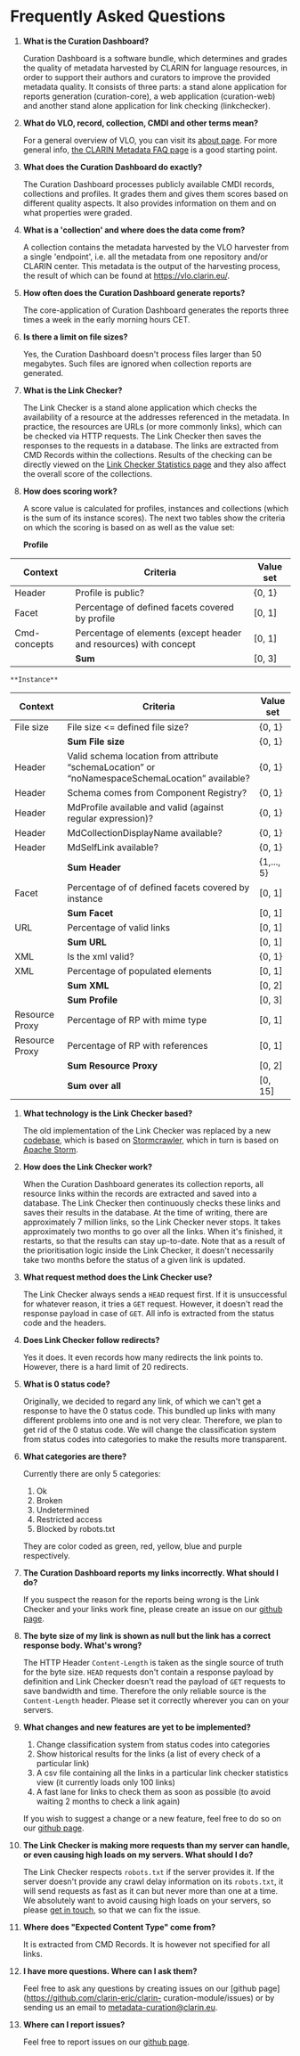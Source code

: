 # Frequently Asked Questions

1. **What is the Curation Dashboard?**

    Curation Dashboard is a software bundle, which determines and grades
    the quality of metadata harvested by CLARIN for language resources, in order to support their authors and
    curators to improve the provided metadata quality. 
    It consists of three parts: a stand alone application for reports generation (curation-core), a web application (curation-web) 
    and another stand alone application for link checking (linkchecker). 

1. **What do VLO, record, collection, CMDI and other terms mean?**

    For a general overview of VLO, you can visit its [about page](https://vlo.clarin.eu/about). 
    For more general info, [the CLARIN Metadata FAQ page](https://vlo.clarin.eu/about) is a good starting point.

1. **What does the Curation Dashboard do exactly?**

    The Curation Dashboard processes publicly available CMDI records, 
    collections and profiles. It grades them and gives them scores
    based on different quality aspects. It also provides information on 
    them and on what properties were graded.
         
1. **What is a 'collection' and where does the data come from?**
    
     A collection contains the metadata harvested by the VLO harvester
     from a single 'endpoint', i.e. all the metadata from one repository and/or
     CLARIN center.
     This metadata is the output of the harvesting process, the result of which 
     can be found at https://vlo.clarin.eu/.
     
1. **How often does the Curation Dashboard generate reports?**

    The core-application of Curation Dashboard generates the reports three times a week in the early morning hours CET.
    
1. **Is there a limit on file sizes?**

    Yes, the Curation Dashboard doesn't process files larger than 50 megabytes. 
    Such files are ignored when collection reports are generated.
        
1. **What is the Link Checker?**

    The Link Checker is a stand alone application which checks the availability of a resource at the addresses
    referenced in the metadata. In practice, the resources are URLs (or more commonly links),
    which can be checked via HTTP requests. The Link Checker then saves the responses to the requests in a database. 
    The links are extracted from CMD Records within the collections.
    Results of the checking can be directly viewed on the [Link Checker Statistics page](https://curate.clarin.eu/statistics)
    and they also affect the overall score of the collections. 
    
1. **How does scoring work?**
     
    A score value is calculated for profiles, instances and collections (which is the sum of its instance scores). 
    The next two tables show the criteria on which the scoring is based on as well as the value set:

    **Profile**
 
|Context|Criteria|Value set|
|---|---|---|
|Header|Profile is public?|{0, 1}|
|Facet|Percentage of defined facets covered by profile|[0, 1]|
|Cmd-concepts|Percentage of elements (except header and resources) with concept|[0, 1]|
||**Sum**|[0, 3]|
    
    **Instance**
    
|Context|Criteria|Value set|
|---|---|---|
|File size|File size <= defined file size?|{0, 1}
||**Sum File size**|{0, 1}|
|Header|Valid schema location from attribute “schemaLocation” or “noNamespaceSchemaLocation” available?|{0, 1}|
|Header|Schema comes from Component Registry?|{0, 1}|
|Header|MdProfile available and valid (against regular expression)?|{0, 1}|
|Header|MdCollectionDisplayName available?|{0, 1}|
|Header|MdSelfLink available?|{0, 1}|
||**Sum Header**|{1,..., 5}|
|Facet|Percentage of of defined facets covered by instance|[0, 1]|
||**Sum Facet**|[0, 1]|
|URL|Percentage of valid links|[0, 1]|
||**Sum URL**|[0, 1]|
|XML|Is the xml valid?|{0, 1}|
|XML|Percentage of populated elements|[0, 1]|
||**Sum XML**|[0, 2]|
||**Sum Profile**|[0, 3]|
|Resource Proxy|Percentage of RP with mime type|[0, 1]|
|Resource Proxy|Percentage of RP with references|[0, 1]|
||**Sum Resource Proxy**|[0, 2]|
||**Sum over all**|[0, 15]|
         
    
1. **What technology is the Link Checker based?**

    The old implementation of the Link Checker was replaced by a new 
    [codebase](https://github.com/clarin-eric/linkchecker), 
    which is based on [Stormcrawler](http://stormcrawler.net/), 
    which in turn is based on [Apache Storm](https://storm.apache.org/).

1. **How does the Link Checker work?**

    When the Curation Dashboard generates its collection reports, all resource links
    within the records are extracted and saved into
    a database. The Link Checker then continuously checks these links and saves their results in the database. 
    At the time of writing, there
    are approximately 7 million links, so the Link Checker never stops. It takes approximately two months to go over all the links.
    When it's finished, it restarts, so that the results can stay up-to-date. Note
    that as a result of the prioritisation logic inside the Link Checker,
    it doesn't necessarily take two months before the status of a given link is updated.
    
1. **What request method does the Link Checker use?**

    The Link Checker always sends a `HEAD` request first. If it is unsuccessful for whatever reason, it tries
    a `GET` request. However, it doesn't read the response payload in case of `GET`. All info is extracted from
    the status code and the headers.
    
1. **Does Link Checker follow redirects?**

    Yes it does. It even records how many redirects the link points to. 
    However, there is a hard limit of 20 redirects.
    
1. **What is 0 status code?**

    Originally, we decided to regard any link, of which we can't get
    a response to have the 0 status code. This bundled up links with 
    many different problems into one and is not very clear. Therefore, 
    we plan to get rid of the 0 status code. We will change the classification
    system from status codes into categories to make the results more transparent.

1. **What categories are there?**

    Currently there are only 5 categories: 
    
    1. Ok
    2. Broken
    3. Undetermined
    4. Restricted access
    5. Blocked by robots.txt
    
    They are color coded as green, red, yellow, blue and purple respectively. 
    
1. **The Curation Dashboard reports my links incorrectly. What should I do?**

    If you suspect the reason for the reports being wrong is the Link Checker and your links work fine,
    please create an issue on our [github page](https://github.com/clarin-eric/clarin-curation-module/issues).     
    
1. **The byte size of my link is shown as null but the link has a correct response body. What's wrong?**

    The HTTP Header `Content-Length` is taken as the single source of truth for the byte size. `HEAD`
    requests don't contain a response payload by definition and Link Checker doesn't read the payload of
    `GET` requests to save bandwidth and time. Therefore the only reliable source is the `Content-Length` header.
    Please set it correctly wherever you can on your servers.
    
1. **What changes and new features are yet to be implemented?**

    1. Change classification system from status codes into categories
    2. Show historical results for the links (a list of every check of a particular link)
    3. A csv file containing all the links in a particular link checker statistics view (it currently loads only 100 links)
    4. A fast lane for links to check them as soon as possible (to avoid waiting 2 months to check a link again)
    
    If you wish to suggest a change or a new feature, feel free to do so on our [github page](https://github.com/clarin-eric/clarin-curation-module/issues).
    
1. **The Link Checker is making more requests than my server can handle, or
     even causing high loads on my servers. What should I do?**

    The Link Checker respects `robots.txt` if the server provides it. If the server doesn't provide
    any crawl delay information on its `robots.txt`, it will send requests as fast as it can 
    but never more than one at a time. We absolutely want to avoid causing high loads
    on your servers, so please [get in touch](mailto:linkchecker@clarin.eu), so that we can fix the issue.  
    
1. **Where does "Expected Content Type" come from?**

    It is extracted from CMD Records. It is however not specified for all links.
    
1. **I have more questions. Where can I ask them?**

    Feel free to ask any questions by creating issues on our 
    [github page](https://github.com/clarin-eric/clarin- curation-module/issues) or by sending us an email to 
    [metadata-curation@clarin.eu](mailto:metadata-curation@clarin.eu).
    
1. **Where can I report issues?**

    Feel free to report issues on our [github page](https://github.com/clarin-eric/clarin-curation-module/issues).
